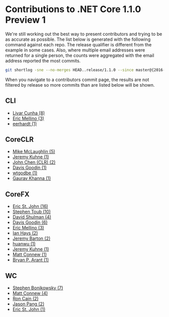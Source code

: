 # Contributions to .NET Core 1.1.0 Preview 1

We're still working out the best way to present contributors and trying to be as accurate as possible. The list below is generated with the following command against each repo. The release qualifier is different from the example in some cases. Also, where multiple email addresses were returned for a single person, the counts were aggregated with the email address reported the most commits.

```bash
git shortlog -sne --no-merges HEAD..release/1.1.0 --since master@{2016-09-07} --until master@{2016-10-23}
```

When you navigate to a contributors commit page, the results are not filtered by release so more commits than are listed below will be shown.

## CLI

- [Livar Cunha  (8)](https://github.com/dotnet/cli/commits/rel/1.0.0-preview2.1?author=livar@live.com)
- [Eric Mellino (3)](https://github.com/dotnet/cli/commits/rel/1.0.0-preview2.1?author=erme@microsoft.com)
- [eerhardt     (1)](https://github.com/dotnet/cli/commits/rel/1.0.0-preview2.1?author=eric.erhardt@microsoft.com)

## CoreCLR

- [Mike McLaughlin (5)](https://github.com/dotnet/coreclr/commits/release/1.1.0?author=mikem@microsoft.com)
- [Jeremy Kuhne    (1)](https://github.com/dotnet/coreclr/commits/release/1.1.0?author=jeremy.kuhne@microsoft.com)
- [John Chen (CLR) (2)](https://github.com/dotnet/coreclr/commits/release/1.1.0?author=jochen@microsoft.com)
- [Davis Goodin    (1)](https://github.com/dotnet/coreclr/commits/release/1.1.0?author=dagood@users.noreply.github.com)
- [wtgodbe         (1)](https://github.com/dotnet/coreclr/commits/release/1.1.0?author=wigodbe@microsoft.com)
- [Gaurav Khanna   (1)](https://github.com/dotnet/coreclr/commits/release/1.1.0?author=gkhanna@microsoft.com)

## CoreFX

- [Eric St. John  (16)](https://github.com/dotnet/corefx/commits/release/1.1.0?author=ericstj@microsoft.com)
- [Stephen Toub   (10)](https://github.com/dotnet/corefx/commits/release/1.1.0?author=stoub@microsoft.com)
- [David Shulman  (4)](https://github.com/dotnet/corefx/commits/release/1.1.0?author=david.shulman@microsoft.com)
- [Davis Goodin   (6)](https://github.com/dotnet/corefx/commits/release/1.1.0?author=dagood@microsoft.com)
- [Eric Mellino   (3)](https://github.com/dotnet/corefx/commits/release/1.1.0?author=erme@microsoft.com)
- [Ian Hays       (2)](https://github.com/dotnet/corefx/commits/release/1.1.0?author=ianha@microsoft.com)
- [Jeremy Barton  (2)](https://github.com/dotnet/corefx/commits/release/1.1.0?author=jbarton@microsoft.com)
- [huanwu         (1)](https://github.com/dotnet/corefx/commits/release/1.1.0?author=huanwu@microsoft.com)
- [Jeremy Kuhne   (1)](https://github.com/dotnet/corefx/commits/release/1.1.0?author=jeremy.kuhne@microsoft.com)
- [Matt Connew    (1)](https://github.com/dotnet/corefx/commits/release/1.1.0?author=mconnew@microsoft.com)
- [Bryan P. Arant (1)](https://github.com/dotnet/corefx/commits/release/1.1.0?author=bryanar@microsoft.com)

## WC

- [Stephen Bonikowsky (7)](https://github.com/dotnet/wcf/commits/release/1.1.0?author=stebon@microsoft.com)
- [Matt Connew        (4)](https://github.com/dotnet/wcf/commits/release/1.1.0?author=mconnew@microsoft.com)
- [Ron Cain           (2)](https://github.com/dotnet/wcf/commits/release/1.1.0?author=roncain@microsoft.com)
- [Jason Pang         (2)](https://github.com/dotnet/wcf/commits/release/1.1.0?author=iamjasonp@users.noreply.github.com)
- [Eric St. John      (1)](https://github.com/dotnet/wcf/commits/release/1.1.0?author=ericstj@microsoft.com)
